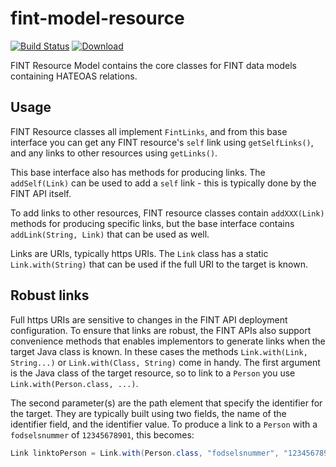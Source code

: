 # fint-model-resource

[![Build Status](https://jenkins.fintlabs.no/buildStatus/icon?job=FINTmodels/fint-model-resource/master)](https://jenkins.fintlabs.no/job/FINTmodels/fint-model-resource/master)
[ ![Download](https://api.bintray.com/packages/fint/maven/fint-model-resource/images/download.svg) ](https://bintray.com/fint/maven/fint-model-resource/_latestVersion)

FINT Resource Model contains the core classes for FINT data models containing HATEOAS relations.

## Usage

FINT Resource classes all implement `FintLinks`, and from this base interface you can get any FINT resource's `self` link using
`getSelfLinks()`, and any links to other resources using `getLinks()`. 

This base interface also has methods for producing links.  The `addSelf(Link)` can be used to add a `self` link - this is typically
done by the FINT API itself.

To add links to other resources, FINT resource classes contain `addXXX(Link)` methods for producing specific links, but the base 
interface contains `addLink(String, Link)` that can be used as well.

Links are URIs, typically https URIs.  The `Link` class has a static `Link.with(String)` that can be used if the full URI to the
target is known.

## Robust links

Full https URIs are sensitive to changes in the FINT API deployment configuration.  To ensure that links are robust,
the FINT APIs also support convenience methods that enables implementors to generate links when the target Java class is known.
In these cases the methods `Link.with(Link, String...)` or `Link.with(Class, String)` come in handy.  The first argument is the
Java class of the target resource, so to link to a `Person` you use `Link.with(Person.class, ...)`.

The second parameter(s) are the path element that specify the identifier for the target.  They are typically built using two fields,
the name of  the identifier field, and the identifier value.  To produce a link to a `Person` with a `fodselsnummer` of `12345678901`,
this becomes:

```java
Link linktoPerson = Link.with(Person.class, "fodselsnummer", "12345678901");
```

